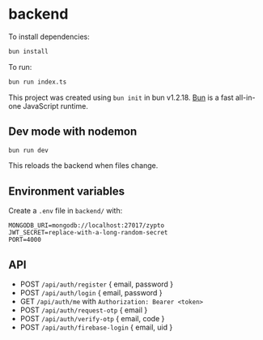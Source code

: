 # backend

To install dependencies:

```bash
bun install
```

To run:

```bash
bun run index.ts
```

This project was created using `bun init` in bun v1.2.18. [Bun](https://bun.sh) is a fast all-in-one JavaScript runtime.

## Dev mode with nodemon

```bash
bun run dev
```

This reloads the backend when files change.

## Environment variables

Create a `.env` file in `backend/` with:

```
MONGODB_URI=mongodb://localhost:27017/zypto
JWT_SECRET=replace-with-a-long-random-secret
PORT=4000
```

## API

- POST `/api/auth/register` { email, password }
- POST `/api/auth/login` { email, password }
- GET `/api/auth/me` with `Authorization: Bearer <token>`
- POST `/api/auth/request-otp` { email }
- POST `/api/auth/verify-otp` { email, code }
- POST `/api/auth/firebase-login` { email, uid }

